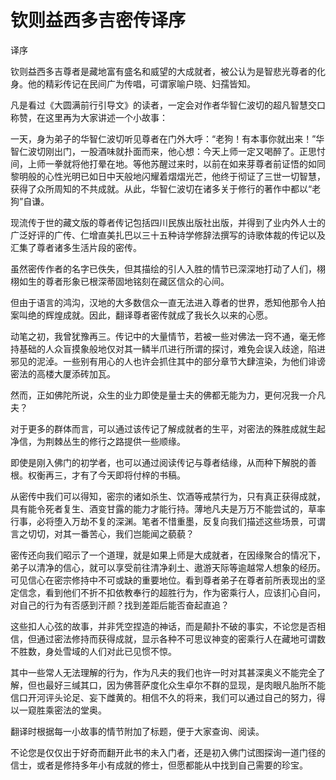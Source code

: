 # 钦则益西多吉密传译序

译序

钦则益西多吉尊者是藏地富有盛名和威望的大成就者，被公认为是智悲光尊者的化身。他的精彩传记在民间广为传唱，可谓家喻户晓、妇孺皆知。

凡是看过《大圆满前行引导文》的读者，一定会对作者华智仁波切的超凡智慧交口称赞，在这里再为大家讲述一个小故事：

一天，身为弟子的华智仁波切听见尊者在门外大呼：“老狗！有本事你就出来！”华智仁波切刚出门，一股酒味就扑面而来，他心想：今天上师一定又喝醉了。正思忖间，上师一拳就将他打晕在地。等他苏醒过来时，以前在如来芽尊者前证悟的如同黎明般的心性光明已如日中天般地闪耀着熠熠光芒，他终于彻证了三世一切智慧，获得了众所周知的不共成就。从此，华智仁波切在诸多关于修行的著作中都以“老狗”自谦。

现流传于世的藏文版的尊者传记包括四川民族出版社出版，并得到了业内外人士的广泛好评的广传、仁增直美扎巴以三十五种诗学修辞法撰写的诗歌体裁的传记以及汇集了尊者诸多生活片段的密传。

虽然密传作者的名字已佚失，但其描绘的引人入胜的情节已深深地打动了人们，栩栩如生的尊者形象已根深蒂固地铭刻在藏区信众的心间。

但由于语言的鸿沟，汉地的大多数信众一直无法进入尊者的世界，悉知他那令人拍案叫绝的辉煌成就。因此，翻译尊者密传就成了我长久以来的心愿。

动笔之初，我曾犹豫再三。传记中的大量情节，若被一些对佛法一窍不通，毫无修持基础的人众盲摸象般地仅对其一鳞半爪进行所谓的探讨，难免会误入歧途，陷进邪见的泥淖。一些别有用心的人也许会抓住其中的部分章节大肆渲染，为他们诽谤密法的高楼大厦添砖加瓦。

然而，正如佛陀所说，众生的业力即使是量士夫的佛都无能为力，更何况我一介凡夫？

对于更多的群体而言，可以通过该传记了解成就者的生平，对密法的殊胜成就生起净信，为荆棘丛生的修行之路提供一些顺缘。

即使是刚入佛门的初学者，也可以通过阅读传记与尊者结缘，从而种下解脱的善根。权衡再三，才有了今天即将付梓的书稿。

从密传中我们可以得知，密宗的诸如杀生、饮酒等戒禁行为，只有真正获得成就，具有能令死者复生、酒变甘露的能力才能行持。薄地凡夫是万万不能尝试的，草率行事，必将堕入万劫不复的深渊。笔者不惜重墨，反复向我们描述这些场景，可谓言之切切，对其一番苦心，我们岂能闻之藐藐？

密传还向我们昭示了一个道理，就是如果上师是大成就者，在因缘聚合的情况下，弟子以清净的信心，就可以享受前往清净刹土、遨游天际等逾越常人想象的经历。可见信心在密宗修持中不可或缺的重要地位。看到尊者弟子在尊者前所表现出的坚定信念，看到他们不折不扣依教奉行的超胜行为，作为密乘行人，应该扪心自问，对自己的行为有否感到汗颜？找到差距后能否奋起直追？

这些扣人心弦的故事，并非凭空捏造的神话，而是颠扑不破的事实，不论您是否相信，但通过密法修持而获得成就，显示各种不可思议神变的密乘行人在藏地可谓数不胜数，身处雪域的人们对此已见惯不惊。

其中一些常人无法理解的行为，作为凡夫的我们也许一时对其甚深奥义不能完全了解，但也最好三缄其口，因为佛菩萨度化众生卓尔不群的显现，是肉眼凡胎所不能信口开河评头论足、妄下雌黄的。相信不久的将来，我们可以通过自己的努力，得以一窥胜乘密法的堂奥。

翻译时根据每一小故事的情节附加了标题，便于大家查询、阅读。

不论您是仅仅出于好奇而翻开此书的未入门者，还是初入佛门试图探询一道门径的信士，或者是修持多年小有成就的修士，但愿都能从中找到自己需要的珍宝。

